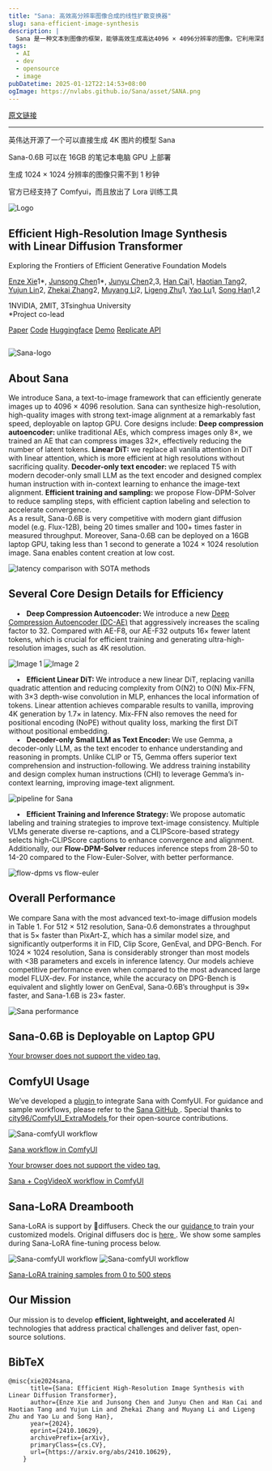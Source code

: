 ```yaml
---
title: "Sana: 高效高分辨率图像合成的线性扩散变换器"
slug: sana-efficient-image-synthesis
description: |
  Sana 是一种文本到图像的框架，能够高效生成高达4096 × 4096分辨率的图像。它利用深度压缩自编码器和线性扩散变换器，快速合成高质量的图像，适用于笔记本GPU。Sana 的设计旨在实现快速的内容创建，降低成本。英伟达开源的可以直接生成 4K 图片的模型
tags: 
  - AI
  - dev
  - opensource
  - image
pubDatetime: 2025-01-12T22:14:53+08:00
ogImage: https://nvlabs.github.io/Sana/asset/SANA.png
---
```


[原文链接](https://nvlabs.github.io/Sana/)

---

英伟达开源了一个可以直接生成 4K 图片的模型 Sana

Sana-0.6B 可以在 16GB 的笔记本电脑 GPU 上部署

生成 1024 × 1024 分辨率的图像只需不到 1 秒钟

官方已经支持了 Comfyui，而且放出了 Lora 训练工具

<!--    <div style="overflow: hidden; background-color: #6699cc;">-->

<!--      <div class="container">-->

<!--        <a href="https://www.nvidia.com/" style="float: left; color: black; text-align: center; padding: 12px 16px; text-decoration: none; font-size: 16px;"><img width="100%" src="https://nv-tlabs.github.io/3DStyleNet/assets/nvidia.svg"></a>-->

<!--        <a href="https://github.com/Efficient-Large-Model/" style="float: left; color: black; text-align: center; padding: 14px 16px; text-decoration: none; font-size: 16px;"><strong>Efficient AI Group</strong></a>-->

<!--      </div>-->

<!--    </div>-->

![Logo](https://nvlabs.github.io/Sana/asset/logo.jpg)

Efficient High-Resolution Image Synthesis\
with Linear Diffusion Transformer
---------------------------------

Exploring the Frontiers of Efficient Generative Foundation Models

<!-- Add author and institution information -->

[Enze Xie](https://xieenze.github.io/)1\*, [Junsong Chen](https://lawrence-cj.github.io/)1\*, [Junyu Chen](https://scholar.google.com.hk/citations?hl=zh-CN\&user=mWdYMZ8AAAAJ)2,3, [Han Cai](https://han-cai.github.io//)1, [Haotian Tang](http://kentang.net/)2,\
[Yujun Lin](https://yujunlin.com//)2, [Zhekai Zhang](https://hanlab.mit.edu/team/zhekai-zhang/)2, [Muyang Li](https://lmxyy.me//)2, [Ligeng Zhu](https://lzhu.me//)1, [Yao Lu](https://scholar.google.com/citations?user=OI7zFmwAAAAJ\&hl=en/)1, [Song Han](https://hanlab.mit.edu/songhan/)1,2

1NVIDIA, 2MIT, 3Tsinghua University\
\*Project co-lead

<!--        <div style="overflow: hidden; background-color: #6699cc;">-->

[Paper](https://arxiv.org/abs/2410.10629) [Code](https://github.com/NVlabs/Sana) [Huggingface](https://huggingface.co/collections/Efficient-Large-Model/sana-673efba2a57ed99843f11f9e) [Demo](https://nv-sana.mit.edu/) [Replicate API](https://replicate.com/chenxwh/sana)

<!-- The Modal -->

![]()

<!-- Text for description -->

![Sana-logo](https://nvlabs.github.io/Sana/asset/SANA.png)

## About Sana

We introduce Sana, a text-to-image framework that can efficiently generate images up to 4096 × 4096 resolution. Sana can synthesize high-resolution, high-quality images with strong text-image alignment at a remarkably fast speed, deployable on laptop GPU. Core designs include: **Deep compression autoencoder:&#x20;**&#x75;nlike traditional AEs, which compress images only 8×, we trained an AE that can compress images 32×, effectively reducing the number of latent tokens. **Linear DiT:&#x20;**&#x77;e replace all vanilla attention in DiT with linear attention, which is more efficient at high resolutions without sacrificing quality. **Decoder-only text encoder:&#x20;**&#x77;e replaced T5 with modern decoder-only small LLM as the text encoder and designed complex human instruction with in-context learning to enhance the image-text alignment. **Efficient training and sampling:&#x20;**&#x77;e propose Flow-DPM-Solver to reduce sampling steps, with efficient caption labeling and selection to accelerate convergence.\
As a result, Sana-0.6B is very competitive with modern giant diffusion model (e.g. Flux-12B), being 20 times smaller and 100+ times faster in measured throughput. Moreover, Sana-0.6B can be deployed on a 16GB laptop GPU, taking less than 1 second to generate a 1024 × 1024 resolution image. Sana enables content creation at low cost.

<!-- Insert your image here -->

![latency comparison with SOTA methods](https://nvlabs.github.io/Sana/asset/content/latency_compare.jpg)

## Several Core Design Details for Efficiency

    •   **Deep Compression Autoencoder:&#x20;**&#x57;e introduce a new [Deep Compression Autoencoder (DC-AE)](https://hanlab.mit.edu/projects/dc-ae) that aggressively increases the scaling factor to 32. Compared with AE-F8, our AE-F32 outputs 16× fewer latent tokens, which is crucial for efficient training and generating ultra-high-resolution images, such as 4K resolution.

![Image 1](https://nvlabs.github.io/Sana/asset/content/ae/4_img_vae_junyu.jpg) ![Image 2](https://nvlabs.github.io/Sana/asset/content/ae/4_img_origin.jpg)

<!--    <section class="image-comparison-container">-->

<!--        <div class="image-comparison-content">-->

<!--            <img src="asset/content/ae/3_img_vae_junyu.png" alt="Image 3" class="image-3"/>-->

<!--            <img src="asset/content/ae/3_img_origin.png" alt="Image 4" class="image-4"/>-->

<!--            <div class="slider-black"></div>-->

<!--        </div>-->

<!--    </section>-->

    •   **Efficient Linear DiT:&#x20;**&#x57;e introduce a new linear DiT, replacing vanilla quadratic attention and reducing complexity from O(N2) to O(N) Mix-FFN, with 3×3 depth-wise convolution in MLP, enhances the local information of tokens. Linear attention achieves comparable results to vanilla, improving 4K generation by 1.7× in latency. Mix-FFN also removes the need for positional encoding (NoPE) without quality loss, marking the first DiT without positional embedding.\
    •   **Decoder-only Small LLM as Text Encoder:&#x20;**&#x57;e use Gemma, a decoder-only LLM, as the text encoder to enhance understanding and reasoning in prompts. Unlike CLIP or T5, Gemma offers superior text comprehension and instruction-following. We address training instability and design complex human instructions (CHI) to leverage Gemma’s in-context learning, improving image-text alignment.

![pipeline for Sana](https://nvlabs.github.io/Sana/asset/content/model-incremental.jpg)

    •   **Efficient Training and Inference Strategy:&#x20;**&#x57;e propose automatic labeling and training strategies to improve text-image consistency. Multiple VLMs generate diverse re-captions, and a CLIPScore-based strategy selects high-CLIPScore captions to enhance convergence and alignment. Additionally, our **Flow-DPM-Solver** reduces inference steps from 28-50 to 14-20 compared to the Flow-Euler-Solver, with better performance.

![flow-dpms vs flow-euler](https://nvlabs.github.io/Sana/asset/content/sampler.jpg)

## Overall Performance

We compare Sana with the most advanced text-to-image diffusion models in Table 1. For 512 × 512 resolution, Sana-0.6 demonstrates a throughput that is 5× faster than PixArt-Σ, which has a similar model size, and significantly outperforms it in FID, Clip Score, GenEval, and DPG-Bench. For 1024 × 1024 resolution, Sana is considerably stronger than most models with <3B parameters and excels in inference latency. Our models achieve competitive performance even when compared to the most advanced large model FLUX-dev. For instance, while the accuracy on DPG-Bench is equivalent and slightly lower on GenEval, Sana-0.6B’s throughput is 39× faster, and Sana-1.6B is 23× faster.

![Sana performance](https://nvlabs.github.io/Sana/asset/content/performance.jpg)

<!-- Video Section -->

## Sana-0.6B is Deployable on Laptop GPU

[Your browser does not support the video tag.](https://nvlabs.github.io/Sana/asset/video/Sana-0.6B-laptop.mp4)

<!-- End Video Section -->

## ComfyUI Usage

We’ve developed a [plugin ](https://github.com/Efficient-Large-Model/ComfyUI_ExtraModels)to integrate Sana with ComfyUI. For guidance and sample workflows, please refer to the [Sana GitHub ](https://github.com/NVlabs/Sana/blob/main/asset/docs/ComfyUI/comfyui.md). Special thanks to [city96/ComfyUI\_ExtraModels ](https://github.com/city96/ComfyUI_ExtraModels)for their open-source contributions.

![Sana-comfyUI workflow](https://nvlabs.github.io/Sana/asset/content/comfyui/sana.jpg)

[Sana workflow in ComfyUI](https://github.com/NVlabs/Sana/blob/main/asset/docs/ComfyUI/comfyui.md)

<!-- Video Section -->

[Your browser does not support the video tag.](https://nvlabs.github.io/Sana/asset/content/comfyui/Sana_CogVideoX_Fun.mp4)

[Sana + CogVideoX workflow in ComfyUI](https://github.com/NVlabs/Sana/blob/main/asset/docs/ComfyUI/comfyui.md)

<!-- End Video Section -->

## Sana-LoRA Dreambooth

Sana-LoRA is support by 🧨diffusers. Check the our [guidance ](https://github.com/NVlabs/Sana/blob/main/asset/docs/sana_lora_dreambooth.md)to train your customized models. Original diffusers doc is [here ](https://github.com/NVlabs/Sana/blob/main/asset/docs/sana_lora_dreambooth.md). We show some samples during Sana-LoRA fine-tuning process below.

![Sana-comfyUI workflow](https://nvlabs.github.io/Sana/asset/content/dreambooth/step0.jpg) ![Sana-comfyUI workflow](https://nvlabs.github.io/Sana/asset/content/dreambooth/step500.jpg)

[Sana-LoRA training samples from 0 to 500 steps](https://github.com/NVlabs/Sana/blob/main/asset/docs/sana_lora_dreambooth.md)

## Our Mission

Our mission is to develop **efficient, lightweight, and accelerated** AI technologies that address practical challenges and deliver fast, open-source solutions.

<!--BibTex citation -->

## BibTeX

```
@misc{xie2024sana,
      title={Sana: Efficient High-Resolution Image Synthesis with Linear Diffusion Transformer},
      author={Enze Xie and Junsong Chen and Junyu Chen and Han Cai and Haotian Tang and Yujun Lin and Zhekai Zhang and Muyang Li and Ligeng Zhu and Yao Lu and Song Han},
      year={2024},
      eprint={2410.10629},
      archivePrefix={arXiv},
      primaryClass={cs.CV},
      url={https://arxiv.org/abs/2410.10629},
    }
```

<!--End BibTex citation -->

<!-- Footer Section -->

<!-- End Footer -->


